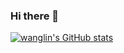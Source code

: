 ### Hi there 👋

<!--
**wanglin2/wanglin2** is a ✨ _special_ ✨ repository because its `README.md` (this file) appears on your GitHub profile.

Here are some ideas to get you started:

- 🔭 I’m currently working on ...
- 🌱 I’m currently learning ...
- 👯 I’m looking to collaborate on ...
- 🤔 I’m looking for help with ...
- 💬 Ask me about ...
- 📫 How to reach me: ...
- 😄 Pronouns: ...
- ⚡ Fun fact: ...
-->

[![wanglin's GitHub stats](https://github-readme-stats.vercel.app/api?username=wanglin2)](https://github.com/anuraghazra/github-readme-stats)

